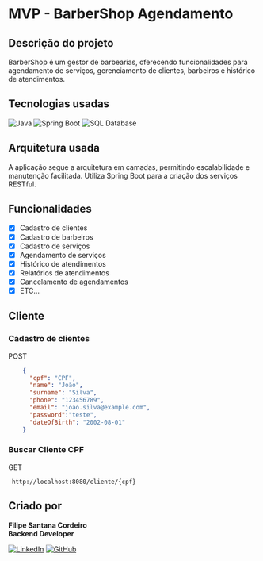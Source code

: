 # MVP - BarberShop Agendamento

## Descrição do projeto
BarberShop é um gestor de barbearias, oferecendo funcionalidades para agendamento de serviços, gerenciamento de clientes, barbeiros e histórico de atendimentos.
## Tecnologias usadas
![Java](https://img.shields.io/badge/Java-ED8B00?style=for-the-badge&logo=java&logoColor=white)
![Spring Boot](https://img.shields.io/badge/Spring%20Boot-6DB33F?style=for-the-badge&logo=spring-boot&logoColor=white)
![SQL Database](https://img.shields.io/badge/SQL-4479A1?style=for-the-badge&logo=MySQL&logoColor=white)

## Arquitetura usada
A aplicação segue a arquitetura em camadas, permitindo escalabilidade e manutenção facilitada. Utiliza Spring Boot para a criação dos serviços RESTful.

## Funcionalidades
- [x] Cadastro de clientes
- [x] Cadastro de barbeiros
- [x] Cadastro de serviços
- [x] Agendamento de serviços
- [x] Histórico de atendimentos
- [x] Relatórios de atendimentos
- [x] Cancelamento de agendamentos
- [x] ETC...

## Cliente

### Cadastro de clientes
POST
```json
    {
      "cpf": "CPF",
      "name": "João",
      "surname": "Silva",
      "phone": "123456789",
      "email": "joao.silva@example.com",
      "password":"teste",
      "dateOfBirth": "2002-08-01"
    }
```
### Buscar Cliente CPF
GET
```text
 http://localhost:8080/cliente/{cpf}
```

## Criado por

**Filipe Santana Cordeiro**  
**Backend Developer**

[![LinkedIn](https://img.shields.io/badge/LinkedIn-0077B5?style=for-the-badge&logo=linkedin&logoColor=white)](https://www.linkedin.com/in/filipesantanacordeiro/)
[![GitHub](https://img.shields.io/badge/GitHub-181717?style=for-the-badge&logo=github&logoColor=white)](https://github.com/Filipescordeiro2)